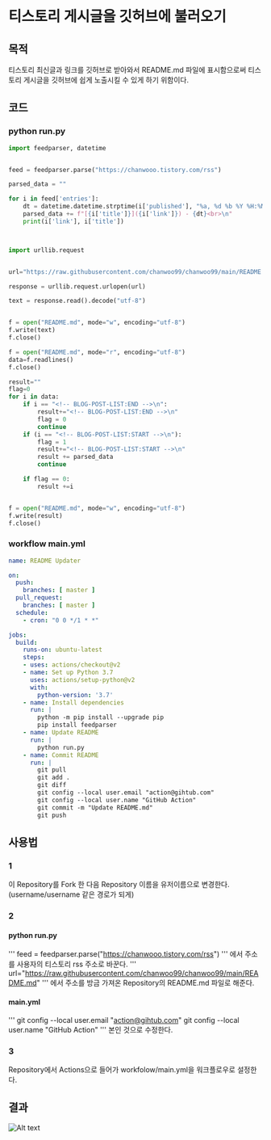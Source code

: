 # 티스토리 게시글을 깃허브에 불러오기

## 목적
티스토리 최신글과 링크를 깃허브로 받아와서 README.md 파일에 표시함으로써 티스토리 게시글을 깃허브에 쉽게 노출시킬 수 있게 하기 위함이다.

## 코드

### python run.py

```python
import feedparser, datetime


feed = feedparser.parse("https://chanwooo.tistory.com/rss")

parsed_data = ""

for i in feed['entries']:
    dt = datetime.datetime.strptime(i['published'], "%a, %d %b %Y %H:%M:%S %z").strftime("%b %d, %Y")
    parsed_data += f"[{i['title']}]({i['link']}) - {dt}<br>\n"
    print(i['link'], i['title'])



import urllib.request


url="https://raw.githubusercontent.com/chanwoo99/chanwoo99/main/README.md"

response = urllib.request.urlopen(url)

text = response.read().decode("utf-8")


f = open("README.md", mode="w", encoding="utf-8")
f.write(text)
f.close()

f = open("README.md", mode="r", encoding="utf-8")
data=f.readlines()
f.close()

result=""
flag=0
for i in data:
    if i == "<!-- BLOG-POST-LIST:END -->\n":
        result+="<!-- BLOG-POST-LIST:END -->\n"
        flag = 0
        continue
    if (i == "<!-- BLOG-POST-LIST:START -->\n"):
        flag = 1
        result+="<!-- BLOG-POST-LIST:START -->\n"
        result += parsed_data
        continue

    if flag == 0:
        result +=i


f = open("README.md", mode="w", encoding="utf-8")
f.write(result)
f.close()
```

### workflow main.yml

```yml
name: README Updater

on:
  push:
    branches: [ master ]
  pull_request:
    branches: [ master ]
  schedule:
    - cron: "0 0 */1 * *"

jobs:
  build:
    runs-on: ubuntu-latest
    steps:
    - uses: actions/checkout@v2
    - name: Set up Python 3.7
      uses: actions/setup-python@v2
      with:
        python-version: '3.7'
    - name: Install dependencies
      run: |
        python -m pip install --upgrade pip
        pip install feedparser
    - name: Update README
      run: |
        python run.py
    - name: Commit README
      run: |
        git pull
        git add .
        git diff
        git config --local user.email "action@gihtub.com"
        git config --local user.name "GitHub Action"
        git commit -m "Update README.md"
        git push
```

## 사용법
### 1
이 Repository를 Fork 한 다음 Repository 이름을 유저이름으로 변경한다. (username/username 같은 경로가 되게)

### 2
#### python run.py
'''
feed = feedparser.parse("https://chanwooo.tistory.com/rss")
'''
에서 주소를 사용자의 티스토리 rss 주소로 바꾼다.
'''
url="https://raw.githubusercontent.com/chanwoo99/chanwoo99/main/README.md" 
'''
에서 주소를 방금 가져온 Repository의 README.md 파일로 해준다.

#### main.yml
'''
git config --local user.email "action@gihtub.com"
git config --local user.name "GitHub Action"
'''
본인 것으로 수정한다.

### 3
Repository에서 Actions으로 들어가 workfolow/main.yml을 워크플로우로 설정한다.

## 결과
![Alt text](https://img1.daumcdn.net/thumb/R1280x0/?scode=mtistory2&fname=https%3A%2F%2Fblog.kakaocdn.net%2Fdn%2Fb9YHYV%2FbtrquPtLZSO%2F5I1Yxwkl7slVvBjhdMIPz0%2Fimg.png)
